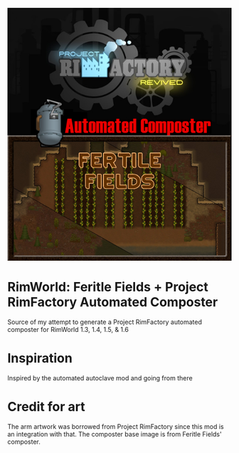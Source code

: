 ![image](./assets/Preview.png)

# RimWorld: Feritle Fields + Project RimFactory Automated Composter
Source of my attempt to generate a Project RimFactory automated composter for RimWorld 1.3, 1.4, 1.5, & 1.6

# Inspiration
Inspired by the automated autoclave mod and going from there

# Credit for art
The arm artwork was borrowed from Project RimFactory since this mod is an integration with that. The composter base image is from Feritle Fields' composter.